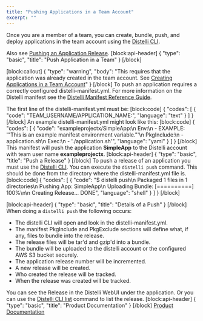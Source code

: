 ```yaml
---
title: "Pushing Applications in a Team Account"
excerpt: ""
---
```

Once you are a member of a team, you can create, bundle, push, and deploy applications in the team account using the [Distelli CLI](doc:distelli-cli).

Also see [Pushing an Application Release](doc:pushing-an-application-release).
[block:api-header]
{
  "type": "basic",
  "title": "Push Application in a Team"
}
[/block]

[block:callout]
{
  "type": "warning",
  "body": "This requires that the application was already created in the team account. See [Creating Applications in a Team Account](doc:creating-applications-in-a-team-account)"
}
[/block]
To push an application requires a correctly configured distelli-manifest.yml. For more information on the Distelli manifest see the [Distelli Manifest Reference Guide](doc:distelli-manifest). 

The first line of the distelli-manifest.yml must be:
[block:code]
{
  "codes": [
    {
      "code": "TEAM_USERNAME/APPLICATION_NAME:",
      "language": "text"
    }
  ]
}
[/block]
An example distelli-manifest.yml might look like this:
[block:code]
{
  "codes": [
    {
      "code": "exampleprojectx/SimpleApp:\n  Env:\n    - EXAMPLE: '\"This is an example manifest environment variable.\"'\n  PkgInclude:\n    - application.sh\n  Exec:\n    - './application.sh'",
      "language": "yaml"
    }
  ]
}
[/block]
This manifest will push the application **SimpleApp** to the Distelli account with team user name **exampleprojectx**. 
[block:api-header]
{
  "type": "basic",
  "title": "Push a Release"
}
[/block]
To push a release of an application you must use the [Distelli CLI](doc:distelli-cli). You can execute the `distelli push` command. This should be done from the directory where the distelli-manifest.yml file is.
[block:code]
{
  "codes": [
    {
      "code": "$ distelli push\n    Packaged 1 files in 1 directories\n    Pushing App: SimpleApp\n    Uploading Bundle: [==========] 100%\n\n    Creating Release... DONE",
      "language": "shell"
    }
  ]
}
[/block]

[block:api-header]
{
  "type": "basic",
  "title": "Details of a Push"
}
[/block]
When doing a `distelli push` the following occurs:
* The distelli CLI will open and look in the distelli-manifest.yml.
* The manifest PkgInclude and PkgExclude sections will define what, if any, files to bundle into the release.
* The release files will be tar'd and gzip'd into a bundle.
* The bundle will be uploaded to the distelli account or the configured AWS S3 bucket securely.
* The application release number will be incremented.
* A new release will be created.
* Who created the release will be tracked.
* When the release was created will be tracked.

You can see the Release in the Distelli WebUI under the application. Or you can use the [Distelli CLI list](doc:distelli-cli#list) command to list the release.
[block:api-header]
{
  "type": "basic",
  "title": "Product Documentation"
}
[/block]
[Product Documentation](doc:product-documentation-index)